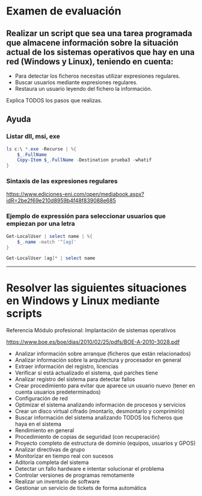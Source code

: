 # Examen de evaluación
## Realizar un script que sea una tarea programada que almacene información sobre la situación actual de los sistemas operativos que hay en una red (Windows y Linux), teniendo en cuenta:
- Para detectar los ficheros necesitas utilizar expresiones regulares.
- Buscar usuarios mediante expresiones regulares.
- Restaura un usuario leyendo del fichero la información.

Explica TODOS los pasos que realizas.

## Ayuda
### Listar dll, msi, exe
```PowerShell
ls c:\ *.exe -Recurse | %{
    $_.FullName
    Copy-Item $_.FullName -Destination prueba3 -whatif
}
```
### Sintaxis de las expresiones regulares
https://www.ediciones-eni.com/open/mediabook.aspx?idR=2be2f69e210d8959b4f48f839088e685
### Ejemplo de expressión para seleccionar usuarios que empiezan por una letra
```PowerShell
Get-LocalUser | select name | %{
    $_.name -match '^[ag]'
}

Get-LocalUser [ag]* | select name 
```

---------------

# Resolver las siguientes situaciones en Windows y Linux mediante scripts
Referencia Módulo profesional: Implantación de sistemas operativos

https://www.boe.es/boe/dias/2010/02/25/pdfs/BOE-A-2010-3028.pdf

- Analizar información sobre arranque (ficheros que están relacionados)
- Analizar información sobre la arquitectura y procesador en general
- Extraer información del registro, licencias
- Verificar si está actualizado el sistema, qué parches tiene
- Analizar registro del sistema para detectar fallos
- Crear procedimiento para evitar que aparece un usuario nuevo (tener en cuenta usuarios predeterminados)
- Configuración de red
- Optimizar el sistema analizando información de procesos y servicios
- Crear un disco virtual cifrado (montarlo, desmontarlo y comprimirlo)
- Buscar información del sistema analizando TODOS los ficheros que haya en el sistema
- Rendimiento en general
- Procedimiento de copias de seguridad (con recuperación)
- Proyecto completo de estructura de dominio (equipos, usuarios y GPOS)
- Analizar directivas de grupo
- Monitorizar en tiempo real con sucesos
- Aditoría completa del sistema
- Detectar un fallo hardware e intentar solucionar el problema
- Controlar versiones de programas remotamente
- Realizar un inventario de software
- Gestionar un servicio de tickets de forma automática
